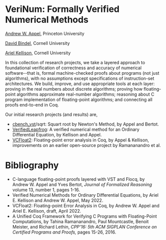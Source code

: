 # VeriNum: Formally Verified Numerical Methods

[Andrew W. Appel](https://www.cs.princeton.edu/~appel/), Princeton University

[David Bindel](https://www.cs.cornell.edu/~bindel/), Cornell University

[Ariel Kellison](https://ak-2485.github.io/), Cornell University

In this collection of research projects, we take a layered approach to foundational verification
of correctness and accuracy of numerical software--that is,
formal machine-checked proofs about programs (not just algorithms),
with no assumptions except specifications of instruction-set
architectures.  We build, improve, and use appropriate tools at
each layer: proving in the real numbers about discrete
algorithms; proving how floating-point algorithms approximate
real-number algorithms; reasoning about C program implementation
of floating-point algorithms; and connecting all proofs end-to-end
in Coq.

Our initial research projects (and results) are,
- [cbench_vst](https://github.com/cverified/cbench-vst)/sqrt: Squart root by Newton's Method, by Appel and Bertot.
- [VerifiedLeapfrog](https://github.com/VeriNum/VerifiedLeapfrog): A verified numerical method for an Ordinary Differential Equation, by Kellison and Appel.
- [VCFloat2](https://github.com/VeriNum/vcfloat): Floating-point error analysis in Coq, by Appel & Kellison, improvements on an earlier open-source project by Ramananandro et al.

# Bibliography

- C-language floating-point proofs layered with VST and Flocq, by Andrew W. Appel and Yves Bertot, _Journal of Formalized Reasoning_ volume 13, number 1, pages 1-16.
- Verified Numerical Methods for Ordinary Differential Equations, by Ariel E. Kellison and Andrew W. Appel, May 2022.
- VCFloat2: Floating-point Error Analysis in Coq, by Andrew W. Appel and Ariel E. Kellison, draft, April 2022.
- A Unified Coq Framework for Verifying C Programs with Floating-Point Computations, by Tahina Ramananandro,  Paul Mountcastle, Benoit Meister, and Richard Lethin, _CPP'16: 5th ACM SIGPLAN Conference on Certified Programs and Proofs,_ pages 15-26, 2016.
